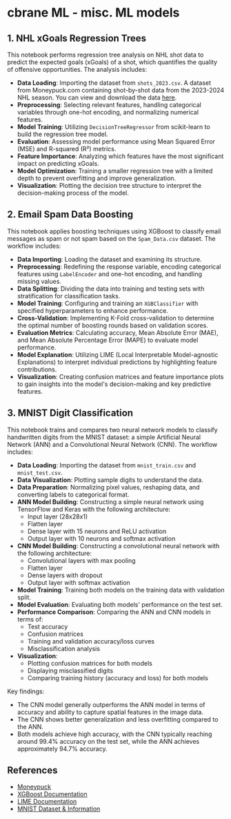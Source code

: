 # cbrane ML - misc. ML models

## 1. NHL xGoals Regression Trees
This notebook performs regression tree analysis on NHL shot data to predict the expected goals (xGoals) of a shot, which quantifies the quality of offensive opportunities. The analysis includes:

- **Data Loading**: Importing the dataset from `shots_2023.csv`. A dataset from Moneypuck.com containing shot-by-shot data from the 2023-2024 NHL season. You can view and download the data [here](https://moneypuck.com/data).
- **Preprocessing**: Selecting relevant features, handling categorical variables through one-hot encoding, and normalizing numerical features.
- **Model Training**: Utilizing `DecisionTreeRegressor` from scikit-learn to build the regression tree model.
- **Evaluation**: Assessing model performance using Mean Squared Error (MSE) and R-squared (R²) metrics.
- **Feature Importance**: Analyzing which features have the most significant impact on predicting xGoals.
- **Model Optimization**: Training a smaller regression tree with a limited depth to prevent overfitting and improve generalization.
- **Visualization**: Plotting the decision tree structure to interpret the decision-making process of the model.

## 2. Email Spam Data Boosting
This notebook applies boosting techniques using XGBoost to classify email messages as spam or not spam based on the `Spam_Data.csv` dataset. The workflow includes:

- **Data Importing**: Loading the dataset and examining its structure.
- **Preprocessing**: Redefining the response variable, encoding categorical features using `LabelEncoder` and one-hot encoding, and handling missing values.
- **Data Splitting**: Dividing the data into training and testing sets with stratification for classification tasks.
- **Model Training**: Configuring and training an `XGBClassifier` with specified hyperparameters to enhance performance.
- **Cross-Validation**: Implementing K-Fold cross-validation to determine the optimal number of boosting rounds based on validation scores.
- **Evaluation Metrics**: Calculating accuracy, Mean Absolute Error (MAE), and Mean Absolute Percentage Error (MAPE) to evaluate model performance.
- **Model Explanation**: Utilizing LIME (Local Interpretable Model-agnostic Explanations) to interpret individual predictions by highlighting feature contributions.
- **Visualization**: Creating confusion matrices and feature importance plots to gain insights into the model's decision-making and key predictive features.

## 3. MNIST Digit Classification
This notebook trains and compares two neural network models to classify handwritten digits from the MNIST dataset: a simple Artificial Neural Network (ANN) and a Convolutional Neural Network (CNN). The workflow includes:

- **Data Loading**: Importing the dataset from `mnist_train.csv` and `mnist_test.csv`.
- **Data Visualization**: Plotting sample digits to understand the data.
- **Data Preparation**: Normalizing pixel values, reshaping data, and converting labels to categorical format.
- **ANN Model Building**: Constructing a simple neural network using TensorFlow and Keras with the following architecture:
  - Input layer (28x28x1)
  - Flatten layer
  - Dense layer with 15 neurons and ReLU activation
  - Output layer with 10 neurons and softmax activation
- **CNN Model Building**: Constructing a convolutional neural network with the following architecture:
  - Convolutional layers with max pooling
  - Flatten layer
  - Dense layers with dropout
  - Output layer with softmax activation
- **Model Training**: Training both models on the training data with validation split.
- **Model Evaluation**: Evaluating both models' performance on the test set.
- **Performance Comparison**: Comparing the ANN and CNN models in terms of:
  - Test accuracy
  - Confusion matrices
  - Training and validation accuracy/loss curves
  - Misclassification analysis
- **Visualization**: 
  - Plotting confusion matrices for both models
  - Displaying misclassified digits
  - Comparing training history (accuracy and loss) for both models

Key findings:
- The CNN model generally outperforms the ANN model in terms of accuracy and ability to capture spatial features in the image data.
- The CNN shows better generalization and less overfitting compared to the ANN.
- Both models achieve high accuracy, with the CNN typically reaching around 99.4% accuracy on the test set, while the ANN achieves approximately 94.7% accuracy.

## References
- [Moneypuck](https://moneypuck.com/data)
- [XGBoost Documentation](https://xgboost.readthedocs.io/en/latest/)
- [LIME Documentation](https://lime-ml.readthedocs.io/en/latest/)
- [MNIST Dataset & Information](http://yann.lecun.com/exdb/mnist/)